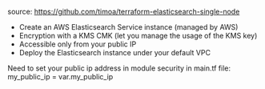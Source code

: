 source: https://github.com/timoa/terraform-elasticsearch-single-node

- Create an AWS Elasticsearch Service instance (managed by AWS)
- Encryption with a KMS CMK (let you manage the usage of the KMS key)
- Accessible only from your public IP
- Deploy the Elasticsearch instance under your default VPC 


Need to set your public ip address in module security in main.tf file:
my_public_ip          = var.my_public_ip